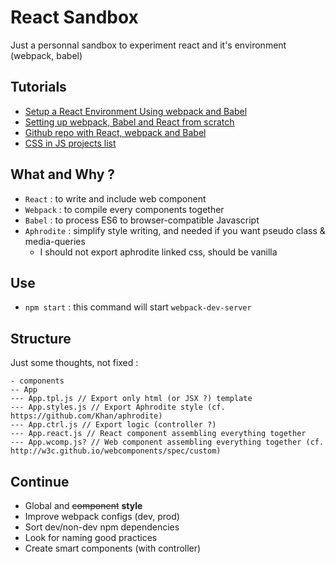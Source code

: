 # React Sandbox
Just a personnal sandbox to experiment react and it's environment (webpack, babel)

## Tutorials
* [Setup a React Environment Using webpack and Babel](https://scotch.io/tutorials/setup-a-react-environment-using-webpack-and-babel)
* [Setting up webpack, Babel and React from scratch](https://stanko.github.io/setting-up-webpack-babel-and-react-from-scratch/)
* [Github repo with React, webpack and Babel](https://github.com/alicoding/react-webpack-babel)
* [CSS in JS projects list](https://github.com/MicheleBertoli/css-in-js)

## What and Why ?
* `React` : to write and include web component
* `Webpack` : to compile every components together
* `Babel` : to process ES6 to browser-compatible Javascript
* `Aphrodite` : simplify style writing, and needed if you want pseudo class & media-queries
  * I should not export aphrodite linked css, should be vanilla

## Use
* `npm start` : this command will start `webpack-dev-server`

## Structure
Just some thoughts, not fixed :
```
- components
-- App
--- App.tpl.js // Export only html (or JSX ?) template
--- App.styles.js // Export Aphrodite style (cf. https://github.com/Khan/aphrodite)
--- App.ctrl.js // Export logic (controller ?)
--- App.react.js // React component assembling everything together
--- App.wcomp.js? // Web component assembling everything together (cf. http://w3c.github.io/webcomponents/spec/custom)
```

## Continue
* Global and ~~component~~ **style**
* Improve webpack configs (dev, prod)
* Sort dev/non-dev npm dependencies
* Look for naming good practices
* Create smart components (with controller)
